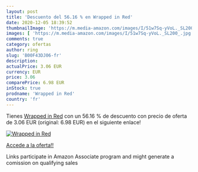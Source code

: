 ```yaml
---
layout: post
title: 'Descuento del 56.16 % en Wrapped in Red'
date: 2020-12-05 18:39:52
thumbnailImage: 'https://m.media-amazon.com/images/I/51w7Sq-yVoL._SL200_.jpg'
images: [ 'https://m.media-amazon.com/images/I/51w7Sq-yVoL._SL200_.jpg' ]
comments: true
category: ofertas
author: ring
slug: 'B00F43DJ06-fr'
description:
actualPrice: 3.06 EUR
currency: EUR
price: 3.06
comparePrice: 6.98 EUR
inStock: true
prodname: 'Wrapped in Red'
country: 'fr'
---
```


Tienes [Wrapped in Red](https://www.amazon.fr/dp/B00F43DJ06/?tag=tolees0d-21) con un 56.16 % de descuento con precio de oferta de 3.06 EUR (original: 6.98 EUR) en el siguiente enlace!

[![Wrapped in Red](https://m.media-amazon.com/images/I/51w7Sq-yVoL._SL200_.jpg)](https://www.amazon.fr/dp/B00F43DJ06/?tag=tolees0d-21)

[Accede a la oferta!!](https://www.amazon.fr/dp/B00F43DJ06/?tag=tolees0d-21)

Links participate in Amazon Associate program and might generate a comission on qualifying sales


